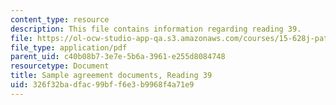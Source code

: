 ```yaml
---
content_type: resource
description: This file contains information regarding reading 39.
file: https://ol-ocw-studio-app-qa.s3.amazonaws.com/courses/15-628j-patents-copyrights-and-the-law-of-intellectual-property-spring-2013/326f32badfac99bff6e3b9968f4a71e9_MIT15_628JS13_read40.pdf
file_type: application/pdf
parent_uid: c40b08b7-3e7e-5b6a-3961-e255d8084748
resourcetype: Document
title: Sample agreement documents, Reading 39
uid: 326f32ba-dfac-99bf-f6e3-b9968f4a71e9
---
```


